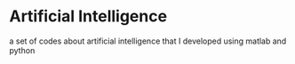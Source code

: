 # Artificial Intelligence

a set of codes about artificial intelligence that I developed using matlab and python
